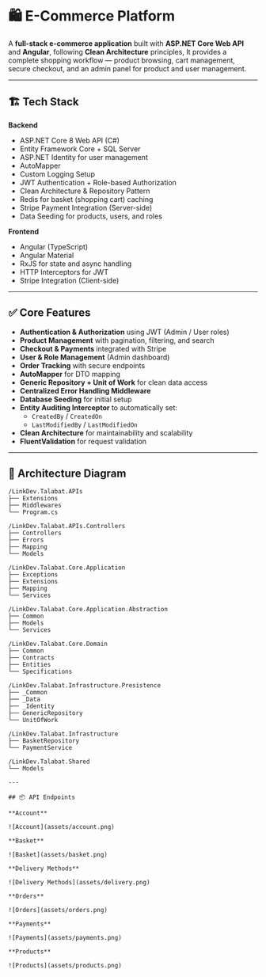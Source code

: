 # 🛍️ E-Commerce Platform

A **full-stack e-commerce application** built with **ASP.NET Core Web API** and **Angular**, following **Clean Architecture** principles, It provides a complete shopping workflow — product browsing, cart management, secure checkout, and an admin panel for product and user management.

---

## 🏗️ Tech Stack

**Backend**
- ASP.NET Core 8 Web API (C#)
- Entity Framework Core + SQL Server
- ASP.NET Identity for user management
- AutoMapper
- Custom Logging Setup
- JWT Authentication + Role-based Authorization
- Clean Architecture & Repository Pattern
- Redis for basket (shopping cart) caching
- Stripe Payment Integration (Server-side)
- Data Seeding for products, users, and roles

**Frontend**
- Angular (TypeScript)
- Angular Material
- RxJS for state and async handling
- HTTP Interceptors for JWT
- Stripe Integration (Client-side)

---

## ✅ Core Features

- **Authentication & Authorization** using JWT (Admin / User roles)
- **Product Management** with pagination, filtering, and search
- **Checkout & Payments** integrated with Stripe
- **User & Role Management** (Admin dashboard)
- **Order Tracking** with secure endpoints
- **AutoMapper** for DTO mapping
- **Generic Repository + Unit of Work** for clean data access
- **Centralized Error Handling Middleware**
- **Database Seeding** for initial setup
- **Entity Auditing Interceptor** to automatically set:
  - `CreatedBy` / `CreatedOn`
  - `LastModifiedBy` / `LastModifiedOn`
- **Clean Architecture** for maintainability and scalability
- **FluentValidation** for request validation

---

## 🧠 Architecture Diagram

```text
/LinkDev.Talabat.APIs
├── Extensions
├── Middlewares
└── Program.cs

/LinkDev.Talabat.APIs.Controllers
├── Controllers
├── Errors
├── Mapping
└── Models

/LinkDev.Talabat.Core.Application
├── Exceptions
├── Extensions
├── Mapping
└── Services

/LinkDev.Talabat.Core.Application.Abstraction
├── Common
├── Models
└── Services

/LinkDev.Talabat.Core.Domain
├── Common
├── Contracts
├── Entities
└── Specifications

/LinkDev.Talabat.Infrastructure.Presistence
├── _Common
├── _Data
├── _Identity
├── GenericRepository
└── UnitOfWork

/LinkDev.Talabat.Infrastructure
├── BasketRepository
└── PaymentService

/LinkDev.Talabat.Shared
└── Models

---

## 📦 API Endpoints

**Account**

![Account](assets/account.png)

**Basket**

![Basket](assets/basket.png)

**Delivery Methods**

![Delivery Methods](assets/delivery.png)

**Orders**

![Orders](assets/orders.png)

**Payments**

![Payments](assets/payments.png)

**Products**

![Products](assets/products.png)
